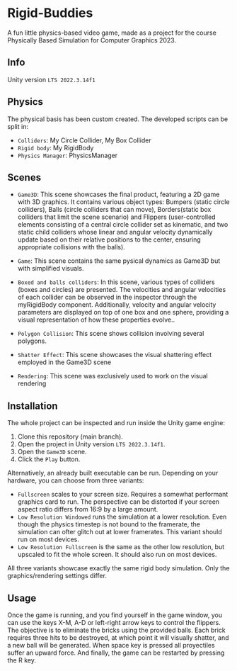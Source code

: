 # Rigid-Buddies

A fun little physics-based video game, made as a project for the course Physically Based Simulation for Computer Graphics 2023.

## Info

Unity version `LTS 2022.3.14f1`

## Physics

The physical basis has been custom created.
The developed scripts can be split in:
- `Colliders`: My Circle Collider, My Box Collider
- `Rigid body`: My RigidBody
- `Physics Manager`: PhysicsManager

## Scenes

- `Game3D`: This scene showcases the final product, featuring a 2D game with 3D graphics. It contains various object types: Bumpers (static circle colliders), Balls (circle colliders that can move), Borders(static box colliders that limit the scene scenario) and Flippers (user-controlled elements consisting of a central circle collider set as kinematic, and two static child colliders whose linear and angular velocity dynamically  update based on their relative positions to the center, ensuring appropriate collisions with the balls).

- `Game`: This scene contains the same pysical dynamics as Game3D but with simplified visuals.

- `Boxed and balls colliders`: In this scene, various types of colliders (boxes and circles) are presented. The velocities and angular velocities of each collider can be observed in the inspector through the myRigidBody component. Additionally, velocity and angular velocity parameters are displayed on top of one box and one sphere, providing a visual representation of how these properties evolve..

- `Polygon Collision`: This scene shows collision involving several polygons.

- `Shatter Effect`: This scene showcases the visual shattering effect employed in the Game3D scene
- `Rendering`: This scene was exclusively used to work on the visual rendering

## Installation
The whole project can be inspected and run inside the Unity game engine:

1. Clone this repository (main branch).
2. Open the project in Unity version `LTS 2022.3.14f1`.
3. Open the `Game3D` scene.
4. Click the `Play` button.

Alternatively, an already built executable can be run. Depending on your hardware, you can choose from three variants:
- `Fullscreen` scales to your screen size. Requires a somewhat performant graphics card to run. The perspective can be distorted if your screen aspect ratio differs from 16:9 by a large amount.
- `Low Resolution Windowed` runs the simulation at a lower resolution. Even though the physics timestep is not bound to the framerate, the simulation can ofter glitch out at lower framerates. This variant should run on most devices.
- `Low Resolution Fullscreen` is the same as the other low resolution, but upscaled to fit the whole screen. It should also run on most devices.

All three variants showcase exactly the same rigid body simulation. Only the graphics/rendering settings differ.

## Usage

Once the game is running, and you find yourself in the game window, you can use the keys X-M, A-D or left-right arrow keys to control the flippers.
The objective is to eliminate the bricks using the provided balls. Each brick requires three hits to be destroyed, at which point it will visually shatter, and a new ball will be generated.
When space key is pressed all proyectiles suffer an upward force. And finally, the game can be restarted by pressing the R key.

